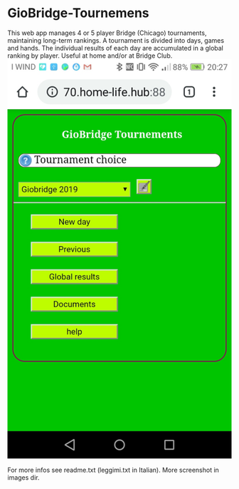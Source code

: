 # GioBridge-Tournemens
This web app manages 4 or 5 player Bridge (Chicago) tournaments, maintaining long-term rankings. A tournament is divided into days, games and hands. The individual results of each day are accumulated in a global ranking by player. Useful at home and/or at Bridge Club.
![screen](images/2020-01-23-20-23-21.png)

For more infos see readme.txt (leggimi.txt in Italian).
More screenshot in images dir.

